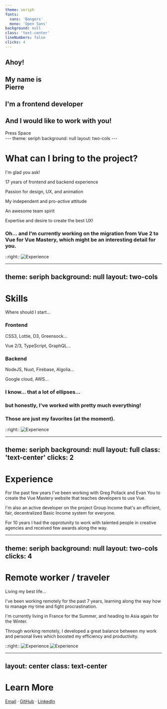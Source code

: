 ```yaml
---
theme: seriph
fonts:
  sans: 'Bangers'
  mono: 'Open Sans'
background: null
class: 'text-center'
lineNumbers: false
clicks: 4
---
```


<Bubble :direction="$slidev.nav.clicks < 4 ? 'left' : 'right'">
<h2 v-if="$slidev.nav.clicks === 1" v-motion-slide-up>Ahoy!</h2>
<h2 v-if="$slidev.nav.clicks === 2" v-motion-slide-up>My name is <br/><strong class='text-4xl'>Pierre</strong></h2>
<h2 v-if="$slidev.nav.clicks === 3" v-motion-slide-up>I'm a frontend developer</h2>
<h2 v-if="$slidev.nav.clicks === 4" v-motion-slide-up>And I would like to work with you!</h2>
</Bubble>

<Face :chat="$slidev.nav.clicks"
      :style='$slidev.nav.clicks === 4 ? "transform: scaleX(-1); transform-origin: 50%;" : ""'/>

<div class="pt-12" v-if="$slidev.nav.clicks < 1">
  <span @click="$slidev.nav.next" class="px-2 py-1 rounded cursor-pointer not-touch" hover="text-white bg-white bg-opacity-10">
    Press Space <carbon:arrow-right class="inline"/>
  </span>

  <span class="is-touch">
    <mdi:gesture-swipe class="text-white text-4xl"/>
  </span>

  <div class="turn-me">
    <mdi:phone-rotate-landscape class="animate-bounce"/>
  </div>
</div>
<!-- 
<img
  v-if="$slidev.nav.clicks < 1"
  class="absolute -bottom-9 -left-7 w-80 opacity-50"
  src="https://sli.dev/assets/arrow-bottom-left.svg"
/> -->
<!-- <div v-if="$slidev.nav.clicks < 1" class="ft-2 absolute bottom-45 left-71 opacity-30 transform -rotate-42">Options here!</div> -->
---
theme: seriph
background: null
layout: two-cols
---

<h1 v-motion-slide-visible-left>What can I bring to the project?</h1>

<v-clicks>
<p v-motion-slide-visible-left><span class='opacity-50'>I'm glad you ask!</span></p>

<p v-motion-slide-visible-bottom><carbon:education class="inline-block mr-3"/>17 years of frontend and backend experience</p>
<p v-motion-slide-visible-bottom><carbon:touch-1-down class="inline-block mr-3"/>Passion for design, UX, and animation</p>
<p v-motion-slide-visible-bottom><carbon:cognitive class="inline-block mr-3"/>My independent and pro-active attitude</p>
<p v-motion-slide-visible-bottom><carbon:events class="inline-block mr-3"/>An awesome team spirit</p>
<p v-motion-slide-visible-bottom><carbon:train-heart class="inline-block mr-3"/>Expertise and desire to create the best UX!</p>

<h3 v-motion-slide-visible-bottom>
  Oh... and I'm currently working on the migration from Vue 2 to Vue for Vue Mastery, which might be an interesting detail for you.
</h3>
</v-clicks>

::right::
<img src="/scene-work.svg" class="-my-2" alt="Experience" v-motion-slide-visible-right/>

---
theme: seriph
background: null
layout: two-cols
---

<h1 v-motion-slide-visible-left>Skills</h1>

<v-clicks>
  <p v-motion-slide-visible-left><span class='opacity-50'>Where should I start...</span></p>

  <h3 class="opacity-100">Frontend</h3>
  <p v-motion-slide-visible-bottom>
    <carbon:arrow-right class="inline-block mr-3"/>
    CSS3, Lottie, D3, Greensock...
  </p>

  <p v-motion-slide-visible-bottom>
    <carbon:arrow-right class="inline-block mr-3"/>
    Vue 2/3, TypeScript, GraphQL...
  </p>

  <h3 class="opacity-100">Backend</h3>
  <p v-motion-slide-visible-bottom>
    <carbon:arrow-right class="inline-block mr-3"/>
    NodeJS, Nuxt, Firebase, Algolia...
  </p>
  <p v-motion-slide-visible-bottom>
    <carbon:arrow-right class="inline-block mr-3"/>
    Google cloud, AWS...
  </p>

  <h3 class="opacity-100 mt-6">
    I know... that a lot of ellipses...
    <carbon:face-wink class="inline-block mr-3"/>
  </h3>

  <h3 class="opacity-100">
    but honestly, I've worked with pretty much everything!
    <carbon:face-cool class="inline-block mr-3"/>
  </h3>

  <h3 class="opacity-100">
    Those are just my favorites (at the moment).
    <carbon:rocket class="inline-block mr-3"/>
  </h3>
</v-clicks>

::right::
<img src="/scene-experience.svg" class="-my-2" alt="Experience" v-motion-slide-visible-right/>

---
theme: seriph
background: null
layout: full
class: 'text-center'
clicks: 2
---

<h1 v-motion-slide-down class="pb-4">Experience</h1>

<p v-if="$slidev.nav.clicks === 0" v-motion-slide-up class="max-w-screen-sm m-auto">
  For the past few years I've been working with Greg Pollack and Evan You to create the Vue Mastery website that teaches developers to use Vue.
</p>
<p v-if="$slidev.nav.clicks === 1" v-motion-slide-up class="max-w-screen-sm m-auto">
  I'm also an active developer on the project Group Income that's an efficient, fair, decentralized Basic Income system for everyone.
</p>
<p v-if="$slidev.nav.clicks === 2" v-motion-slide-up class="max-w-screen-sm m-auto">
  For 10 years I had the opprotunity to work with talented people in creative agencies and received few awards along the way.
</p>

<Carousel/>

---
theme: seriph
background: null
layout: two-cols
clicks: 4
---

<h1 v-motion-slide-down>Remote worker / traveler</h1>

<v-clicks>
  <p v-motion-slide-down>
    <span class='opacity-50'>Living my best life...
    <span v-if="$slidev.nav.clicks > 0"> <carbon:face-cool class="inline-block"/></span>
  </span>
  </p>
  <p>
    I've been working remotely for the past 7 years, learning along the way how to manage my time and fight procrastination.
  </p>
  <p>
    I'm currently living in France for the Summer, and heading to Asia again for the Winter.
  </p>
  <p>
    Through working remotely, I developed a great balance between my work and personal lives which boosted my efficiency and productivity.
  </p>
</v-clicks>


::right::
<img v-if="$slidev.nav.clicks < 4" src="/scene-traveling.svg" class="-my-2" alt="Experience" v-motion-slide-visible-right/>
<img v-else src="/scene-relax.svg" class="-my-2" alt="Experience" v-motion-slide-visible-right/>

---
layout: center
class: text-center
---

# Learn More

[Email](mailto:schweiger.pierre@gmail.com) · [GitHub](https://github.com/pieer) · [LinkedIn](https://www.linkedin.com/in/schweigerpierre/)
